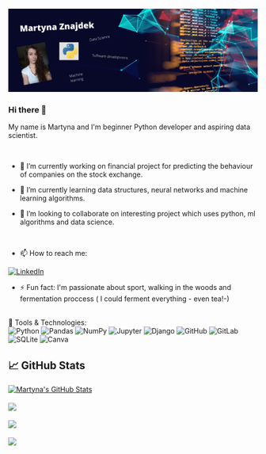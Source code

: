 [![Header](https://github.com/CodingBee77/CodingBee77/blob/main/Martyna%20Znajdek.png "Header")](https://some-url.dev/)


### Hi there 👋

My name is Martyna and I'm beginner Python developer and aspiring data scientist.

<br />

- 🔭 I’m currently working on financial project for predicting the behaviour of companies on the stock exchange.

- 🌱 I’m currently learning data structures, neural networks and machine learning algorithms.

- 👯 I’m looking to collaborate on interesting project which uses python, ml algorithms and data science.

<br />

- 📫 How to reach me:


[<img alt="LinkedIn" src="https://img.shields.io/badge/linkedin%20-%230077B5.svg?&style=for-the-badge&logo=linkedin&logoColor=white"/>](https://www.linkedin.com/in/martyna-znajdek-a63084137/)


- ⚡ Fun fact: I'm passionate about sport, walking in the woods and fermentation proccess ( I could ferment everything - even tea!-)


<br />
🔧 Tools & Technologies:
<br />


<img alt="Python" src="https://img.shields.io/badge/python%20-%2314354C.svg?&style=for-the-badge&logo=python&logoColor=white"/>


<img alt="Pandas" src="https://img.shields.io/badge/pandas%20-%23150458.svg?&style=for-the-badge&logo=pandas&logoColor=white" />


<img alt="NumPy" src="https://img.shields.io/badge/numpy%20-%23013243.svg?&style=for-the-badge&logo=numpy&logoColor=white" />


<img alt="Jupyter" src="https://img.shields.io/badge/Jupyter%20-%23F37626.svg?&style=for-the-badge&logo=Jupyter&logoColor=white" />


<img alt="Django" src="https://img.shields.io/badge/django%20-%23092E20.svg?&style=for-the-badge&logo=django&logoColor=white"/>


<img alt="GitHub" src="https://img.shields.io/badge/github%20-%23121011.svg?&style=for-the-badge&logo=github&logoColor=white"/>


<img alt="GitLab" src="https://img.shields.io/badge/gitlab%20-%23181717.svg?&style=for-the-badge&logo=gitlab&logoColor=white"/>


<img alt="SQLite" src ="https://img.shields.io/badge/sqlite-%2307405e.svg?&style=for-the-badge&logo=sqlite&logoColor=white"/>



<img alt="Canva" src="https://img.shields.io/badge/Canva%20-%2300C4CC.svg?&style=for-the-badge&logo=Canva&logoColor=white"/>

<br />

## &#x1f4c8; GitHub Stats

<!--<a href="https://github.com/CodingBee77">
  <img align="center" src="https://github-readme-stats.vercel.app/api/top-langs/?username=CodingBee77&hide=java,html&title_color=ffffff&text_color=c9cacc&icon_color=2bbc8a&bg_color=1d1f21" />
</a>
-->

<a href="https://github.com/CodingBee77">
  <img align="center" src="https://github-readme-stats.vercel.app/api?username=CodingBee77&show_icons=true&line_height=27&count_private=true&title_color=ffffff&text_color=c9cacc&icon_color=2bbc8a&bg_color=1d1f21" alt="Martyna's GitHub Stats" />
</a>

<br />
<br />

<a href="https://github.com/CodingBee77/Data_Science_Projects">
  <img align="center" src="https://github-readme-stats.vercel.app/api/pin/?username=CodingBee77&repo=Data_Science_Projects&title_color=ffffff&text_color=c9cacc&icon_color=2bbc8a&bg_color=1d1f21" />
</a>    

<br />
<br />

<a href="https://github.com/CodingBee77/Snake-bug-game">
  <img align="center" src="https://github-readme-stats.vercel.app/api/pin/?username=CodingBee77&repo=Snake-bug-game&title_color=ffffff&text_color=c9cacc&icon_color=2bbc8a&bg_color=1d1f21" />
</a> 

<br />
<br />

<a href="https://github.com/CodingBee77/Snake-bug-game">
  <img align="center" src="https://github-readme-stats.vercel.app/api/pin/?username=CodingBee77&repo=ML-algorithms-from-scratch&title_color=ffffff&text_color=c9cacc&icon_color=2bbc8a&bg_color=1d1f21" />
</a> 
